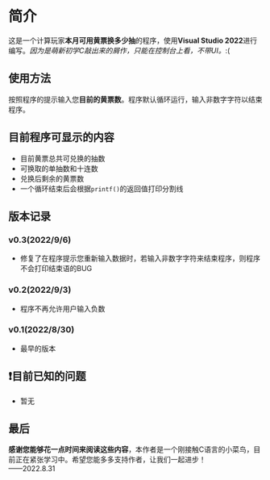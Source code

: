 # 简介
这是一个计算玩家**本月可用黄票换多少抽**的程序，使用**Visual Studio 2022**进行编写。*因为是萌新初学C敲出来的屑作，只能在控制台上看，不带UI。*:(
## 使用方法
按照程序的提示输入您**目前的黄票数**。程序默认循环运行，输入非数字字符以结束程序。
## 目前程序可显示的内容
* 目前黄票总共可兑换的抽数
* 可换取的单抽数和十连数
* 兑换后剩余的黄票数
* 一个循环结束后会根据`printf()`的返回值打印分割线
## 版本记录
### v0.3(2022/9/6)
* 修复了在程序提示您重新输入数据时，若输入非数字字符来结束程序，则程序不会打印结束语的BUG
### v0.2(2022/9/3)
* 程序不再允许用户输入负数
### v0.1(2022/8/30)
* 最早的版本
## :heavy_exclamation_mark:目前已知的问题
* 暂无
## 最后
**感谢您能够花一点时间来阅读这些内容**，本作者是一个刚接触C语言的小菜鸟，目前正在紧张学习中。希望您能多多支持作者，让我们一起进步！  
——2022.8.31

